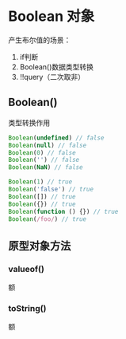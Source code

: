 # Boolean 对象

产生布尔值的场景：

1. if判断
2. Boolean()数据类型转换
3. !!query（二次取非）

## Boolean()

类型转换作用
```js
Boolean(undefined) // false
Boolean(null) // false
Boolean(0) // false
Boolean('') // false
Boolean(NaN) // false

Boolean(1) // true
Boolean('false') // true
Boolean([]) // true
Boolean({}) // true
Boolean(function () {}) // true
Boolean(/foo/) // true
```

## 原型对象方法

### valueof()

额

### toString()

额

